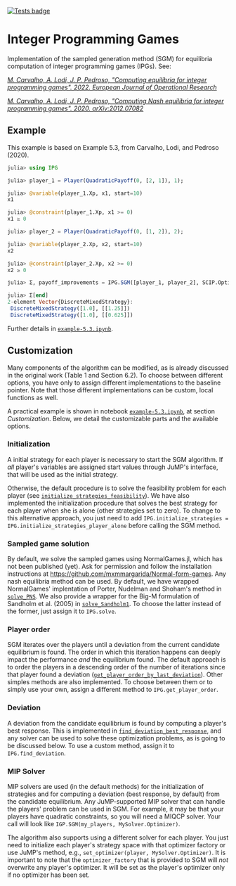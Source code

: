 [![Tests badge](https://github.com/brunompacheco/IPG.jl/actions/workflows/tests.yml/badge.svg)](https://github.com/brunompacheco/IPG.jl/actions/workflows/tests.yml)

# Integer Programming Games

Implementation of the sampled generation method (SGM) for equilibria computation of integer programming games (IPGs). See:

[*M. Carvalho, A. Lodi, J. P. Pedroso, "Computing equilibria for integer programming games". 2022. European Journal of Operational Research*](https://www.sciencedirect.com/science/article/pii/S0377221722002727)

[*M. Carvalho, A. Lodi, J. P. Pedroso, "Computing Nash equilibria for integer programming games". 2020. arXiv:2012.07082*](https://arxiv.org/abs/2012.07082)

## Example

This example is based on Example 5.3, from Carvalho, Lodi, and Pedroso (2020).
```julia
julia> using IPG

julia> player_1 = Player(QuadraticPayoff(0, [2, 1]), 1);

julia> @variable(player_1.Xp, x1, start=10)
x1

julia> @constraint(player_1.Xp, x1 >= 0)
x1 ≥ 0

julia> player_2 = Player(QuadraticPayoff(0, [1, 2]), 2);

julia> @variable(player_2.Xp, x2, start=10)
x2

julia> @constraint(player_2.Xp, x2 >= 0)
x2 ≥ 0

julia> Σ, payoff_improvements = IPG.SGM([player_1, player_2], SCIP.Optimizer, max_iter=5);

julia> Σ[end]
2-element Vector{DiscreteMixedStrategy}:
 DiscreteMixedStrategy([1.0], [[1.25]])
 DiscreteMixedStrategy([1.0], [[0.625]])

```
Further details in [`example-5.3.ipynb`](notebooks/example-5.3.ipynb).

## Customization

Many components of the algorithm can be modified, as is already discussed in the original work (Table 1 and Section 6.2). To choose between different options, you have only to assign different implementations to the baseline pointer. Note that those different implementations can be custom, local functions as well.

A practical example is shown in notebook [`example-5.3.ipynb`](./example-5.3.ipynb), at section _Customization_. Below, we detail the customizable parts and the available options.

### Initialization

A initial strategy for each player is necessary to start the SGM algorithm. If _all_ player's variables are assigned start values through JuMP's interface, that will be used as the initial strategy.

Otherwise, the default procedure is to solve the feasibility problem for each player (see [`initialize_strategies_feasibility`](src/SGM/Initialization.jl#L2)).
We have also implemented the initialization procedure that solves the best strategy for each player when she is alone (other strategies set to zero).
To change to this alternative approach, you just need to add `IPG.initialize_strategies = IPG.initialize_strategies_player_alone` before calling the SGM method.

### Sampled game solution

By default, we solve the sampled games using NormalGames.jl, which has not been published (yet). Ask for permission and follow the installation instructions at https://github.com/mxmmargarida/Normal-form-games. Any nash equilibria method can be used. By default, we have wrapped NormalGames' implentation of Porter, Nudelman and Shoham's method in [`solve_PNS`](src/SGM/SampledGame/SearchNE.jl#L3). We also provide a wrapper for the Big-M formulation of Sandholm et al. (2005) in [`solve_Sandholm1`](src/SGM/SampledGame/SearchNE.jl#L19). To choose the latter instead of the former, just assign it to `IPG.solve`.

### Player order

SGM iterates over the players until a deviation from the current candidate equilibrium is found. The order in which this iteration happens can deeply impact the performance _and_ the equilibrium found. The default approach is to order the players in a descending order of the number of iterations since that player found a deviation ([`get_player_order_by_last_deviation`](src/SGM/PlayerOrder.jl#L18)). Other simples methods are also implemented. To choose between them or to simply use your own, assign a different method to `IPG.get_player_order`.

### Deviation

A deviation from the candidate equilibrium is found by computing a player's best response. This is implemented in [`find_deviation_best_response`](src/SGM/DeviationReaction.jl#L3), and any solver can be used to solve these optimization problems, as is going to be discussed below. To use a custom method, assign it to `IPG.find_deviation`.

### MIP Solver

MIP solvers are used (in the default methods) for the initialization of strategies and for computing a deviation (best response, by default) from the candidate equilibrium. Any JuMP-supported MIP solver that can handle the players' problem can be used in SGM. For example, it may be that your players have quadratic constraints, so you will need a MIQCP solver. Your call will look like `IGP.SGM(my_players, MySolver.Optimizer)`.

The algorithm also supports using a different solver for each player. You just need to initialize each player's strategy space with that optimizer factory or use JuMP's method, e.g., `set_optimizer(player, MySolver.Optimizer)`. It is important to note that the `optimizer_factory` that is provided to SGM will _not_ overwrite any player's optimizer. It will be set as the player's optimizer only if no optimizer has been set.
